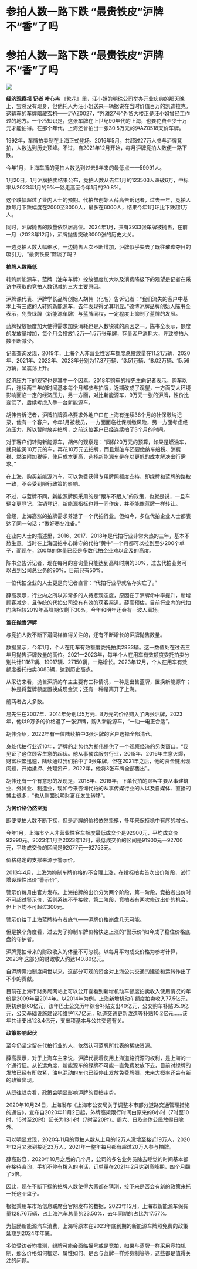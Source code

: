 # 参拍人数一路下跌 “最贵铁皮”沪牌不“香”了吗

# 参拍人数一路下跌 “最贵铁皮”沪牌不“香”了吗

![](https://inews.gtimg.com/om_bt/OUGNgwbB7Ud_RKFYNzczu2v2J1YQ_B_heBA6gPZXlNgWIAA/1000)

**经济观察报 记者 叶心冉**
《繁花》里，汪小姐的明珠公司举办开业庆典的那天晚上，宝总没有现身，但他托人为汪小姐送来一辆据说在当时价值百万的凯迪拉克。这辆车的车牌暗藏玄机——沪AZ0027，“外滩27号”外贸大楼正是汪小姐曾经工作过的地方。一个冷知识是，这张车牌在上世纪90年代的上海，也要花费至少十万元才能拍得。在那个年代，上海还曾拍出一张30.5万元的沪AZ0518天价车牌。

1992年，车牌拍卖制在上海正式登场。2016年5月，共超过27万人参与沪牌竞拍，人数达到历史顶峰。不过，自2021年12月开始，每月沪牌竞拍人数便一路下跌。

今年1月，上海车牌的竞拍人数达到过去9年来的最低点——59991人。

1月20日，1月沪牌拍卖结果公布，竞拍人数从去年1月的123503人跌破6万，中标率从2023年1月的9%一路走高至今年1月的20.8%。

这个跌幅超过了业内人士的预期。代拍帮创始人薛高告诉记者，过去一年，竞拍人数每月下跌幅度在2000至3000人，最多在6000人，结果今年1月环比下跌超1万人。

同时，沪牌抛售的数量依然居高位。2024年1月，共有2933张车牌被抛售，在前一月（2023年12月），沪牌抛售突破3000张的历史大关。

一边竞拍人数大幅缩水，一边抛售人次不断增加，沪牌似乎失去了既往璀璨夺目的吸引力。“最贵铁皮”黯淡了吗？

**拍牌人数降低**

转购新能源车、蓝牌（油车车牌）投放额度加大以及消费降级下的观望是记者在采访中获取的竞拍人数锐减的三大主要原因。

沪牌课代表、沪牌学长品牌创始人胡伟（化名）告诉记者：“我们流失的客户中基本上有三成的人转购新能源车，去年表现得尤其明显。”硕博沪牌品牌创始人陈书全表示，免费绿牌（新能源车牌）与蓝牌同权，一定程度上抑制了蓝牌的发展。

蓝牌投放额度加大使得需求加快消耗也是人数锐减的原因之一。陈书全表示，额度的发放量增加，每个月会投放1.2万—1.5万张车牌，存量客户消耗大，导致参拍人数不断减少。

记者查询发现，2019年，上海个人非营业性客车额度总投放量在11.21万辆，2020年、2021年、2022年、2023年分别为17.37万辆、13.51万辆、18.02万辆、15.56万辆，呈震荡上升。

经济压力下的观望也是其中一个因素。2018年购车的程先生向记者表示，购车以后，连续两三年的时间基本每个月都参与拍牌，近期改成了观望，一方面受大环境影响面临一定的经济压力，另一方面，对比新能源车，9万元一张的沪牌，性价比变低了，后续考虑入手一台新能源车。

胡伟告诉记者，沪牌拍牌资格要求外地户口在上海有连续36个月的社保缴纳记录，他有一个客户，今年1月被裁员，一方面面临社保断缴风险，另一方面考虑经济压力，所以暂时放弃拍牌，之前这位客户已经连续拍了3个月的时间。

对于客户们转购新能源车，胡伟的观察是：“同样20万元的预算，如果是燃油车，就只能买10万元的车，再花10万元去拍牌，而且燃油车还要缴纳车船税、消费税、燃油附加税等，使用成本更高，选择新能源车是在以更低的成本解决出行需求。”

在上海，购买新能源汽车，可以免费获得专用牌照额度支持，即绿牌和蓝牌的路权一致，不会受到限行政策的影响。

不过，与蓝牌不同，新能源牌照采用的是“跟车不跟人”的政策，也就是说，一旦车辆变更登记、注销登记，新能源指标也将一同作废，并不能像蓝牌一样转让。

曾经，上海高涨的拍牌需求养活了一个代拍行业。但如今，多位代拍企业人士都表达了同一句话：“做好寒冬准备。”

在业内人士的描述里，2016、2017、2018年是代拍行业非常火热的三年，基本不愁生意。当时在上海国拍中心蹲守的代拍“黄牛”一个月都可以拉到至少200个单子，而现在，200单的体量已经是多数代拍企业难以企及的高度。

陈书全告诉记者，现在每月的咨询量只能达到高峰时期的30%，过去代拍业务可以占到公司总业务的90%，目前只有50%。

一位代拍企业的人士更是向记者直言：“代拍行业早就名存实亡了。”

薛高表示，行业内之所以非常多的人持悲观态度，原因在于沪牌命中率提升，新增顾客减少，且传统的代拍公司没有有效的获客渠道。薛高预估，目前行业内的代拍门店相较2019年高峰期仅剩下30%，今年和明年还会有一波人离场。

**谁在抛售沪牌**

与竞拍人数不断下滑同样值得关注的，还有不断增长的沪牌抛售数量。

数据显示，今年1月，个人在用车有效额度委托拍卖2933辆。这一数值处在过去三年月抛售沪牌数量的高位。2021—2023年，每年个人在用车有效额度委托拍卖分别共计11167辆、19917辆、27150辆，一路增长。2023年12月，个人在用车有效额度委托拍卖3083辆，达到历史高点。

从采访来看，抛售沪牌的车主主要有三种情况，一种是出售蓝牌，置换新能源车；一种是将蓝牌额度置换成现金流；还有一种是离开了上海。

前两者占大多数。

易先生在2007年、2014年分别以5万元、8万元的价格购入了两张沪牌，2023年，他以9万多的价格退了一张沪牌，购入新能源车，“一油一电正合适”。

胡伟介绍，2022年有一位陆续拍中3张沪牌的客户选择全部清仓。

身处代拍行业近10年，沪牌的走势也为胡伟提供了一个观察经济的另类窗口。“我见证了这位顾客生意的起伏。他从事餐饮服务行业，2015年、2016年生意火爆，财富积累迅速，陆续通过我们拍中了3张车牌，但在2021年之后，他的资金链出现问题，开始抵押、处理资产，2022年，他将3张车牌全部售出”。

胡伟还有一个有意思的发现是，2018年、2019年，下单代拍的顾客主要从事建筑业、外贸业、制造业，现如今来咨询代拍的从事传媒行业的人以及自媒体、直播的博主很多，“也从侧面说明财富在发生转移”。

**为何价格仍然坚挺**

即便竞拍人数不断下探，但是沪牌的价格依然坚挺，多年来保持稳中有序的增长。

今年1月，上海市个人非营业性客车额度最低成交价是92900元，平均成交价92990元。2023年1月至2023年12月，最低成交价的区间是91900元—92700元，平均成交价的区间是92077元—92753元。

价格稳定的支撑来源于警示价。

2013年4月，上海为抑制车牌价格的不合理上涨，在投标拍卖首次出价阶段，试行增设理性出价“警示价”。

警示价每月由官方发布。上海拍牌的出价分为两个阶段，第一阶段，竞拍者出价时不可超过警示价，否则系统不予接收，第二阶段，竞拍者有两次修改出价的机会，但上下均不可超过300元。

警示价给了上海蓝牌持有者底气——沪牌价格崩盘几无可能。

但是换个角度看，过去为了抑制车牌价格快速上涨的“警示价”如今成了稳住价格底盘的守护者。

沪牌竞拍带来的财政收入的体量不可忽视。以每月平均成交价格为参考计算，2023年这部分的财政收入约达140.80亿元。

自沪牌竞拍制度问世以来，这部分可观的资金对上海公共交通的建设和运转作出了不小的贡献。

目前在上海市财务局网站上可以公开查看到新增机动车额度拍卖收入使用情况的年份是2009年至2014年。以2014年为例，上海新增机动车额度拍卖收入77.5亿元，期初余额60亿元，该年巴士公交历年综合补贴支出40亿元，公交购车补贴35.9亿元，公交基础设施建设和维护17.7亿元，轨道交通更新改造等补贴10.2亿元……该年共计支出128.4亿元，支出项基本与公共交通有关。

**政策影响起伏**

至今仍坚定留在代拍行业的人，依然认可蓝牌所代表的稀缺资源。

薛高表示，对于上海车主来说，沪牌代表着使用上海道路资源的权利，是上海的一个通行证。从长远角度，新能源车的绿牌不可能一直免费发放下去，目前对绿牌的发放已经有所收紧，油电混动的车也已经停止发放免费牌照，未来大概率还会有新的政策出现。

从既往趋势看，政策会明显影响沪牌的竞拍走势。

2020年10月24日，上海发布《上海市公安局关于调整本市部分道路交通管理措施的通告》，宣布自2020年11月2日起，外牌高架限行时间由原来的8小时（7时至10时，15时至20时）延长为13小时（7时至20时）。周六、日及全体公民放假日除外。

可以明显发现，2020年11月的竞拍人数从上月的12万人激增至接近19万人，2020年12月又涨到接近23万人，2021年一整年每月都有超过20万人参与拍牌。

薛高形容，2020年10月之后的几个月，公司的多名业务员除去睡觉的时间基本都在接待咨询，手机不停有拨入的电话，订单量在2021年2月达到高峰期，四个月翻了5倍。

因此，现在不断下探的拍牌人数使得大家都在猜测，接下来是否会有新的政策来托一托这个盘子。

根据乘用车市场信息联席会官网发布的数据，2023年12月，上海市新能源车保有量128.76万辆，占上海汽车总量的23.50%，去年同期的占比为17.57%。

为鼓励新能源汽车消费，上海将原本在2023年底到期的新能源车牌照免费的政策延期到2024年年底。

多位受访者均推测，绿牌可能会面临摇号或是竞拍，如果与蓝牌一样采用竞拍机制，那么价格如何框定、属性如何、是否与蓝牌一样终身制等等，这些都是值得关注的问题。

